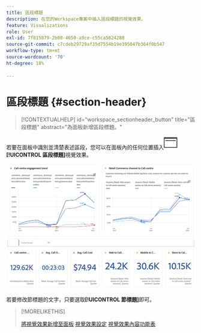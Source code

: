 ```yaml
---
title: 區段標題
description: 在您的Workspace專案中插入區段標題的視覺效果。
feature: Visualizations
role: User
exl-id: 7f815879-2b08-4650-a9ce-c55ca5824288
source-git-commit: c7cdeb29729af35d7554b19e395047b364f0b547
workflow-type: tm+mt
source-wordcount: '70'
ht-degree: 18%

---
```


# 區段標題 {#section-header}

<!-- markdownlint-disable MD034 -->

>[!CONTEXTUALHELP]
>id="workspace_sectionheader_button"
>title="區段標題"
>abstract="為面板新增區段標題。"

<!-- markdownlint-enable MD034 -->


<!-- uncomment when section header page in AA is available.
>[!BEGINSHADEBOX]


*This article documents the Section header visualization in **Customer Journey Analytics**. See [Section header](...) for the **Adobe Analytics** version of this article.*

>[!ENDSHADEBOX]

-->


若要在面板中識別並清楚表述區段，您可以在面板內的任何位置插入![PageRule](/help/assets/icons/PageRule.svg) **[!UICONTROL 區段標題]**&#x200B;視覺效果。

![區段標題](/help/analysis-workspace/visualizations/assets/section-header.png)

若要修改節標題的文字，只要選取&#x200B;**[!UICONTROL 節標題]**&#x200B;即可。


>[!MORELIKETHIS]
>
>[將視覺效果新增至面板](/help/analysis-workspace/visualizations/freeform-analysis-visualizations.md#add-visualizations-to-a-panel)
>[視覺效果設定](/help/analysis-workspace/visualizations/freeform-analysis-visualizations.md#settings)
>[視覺效果內容功能表](/help/analysis-workspace/visualizations/freeform-analysis-visualizations.md#context-menu)
>
